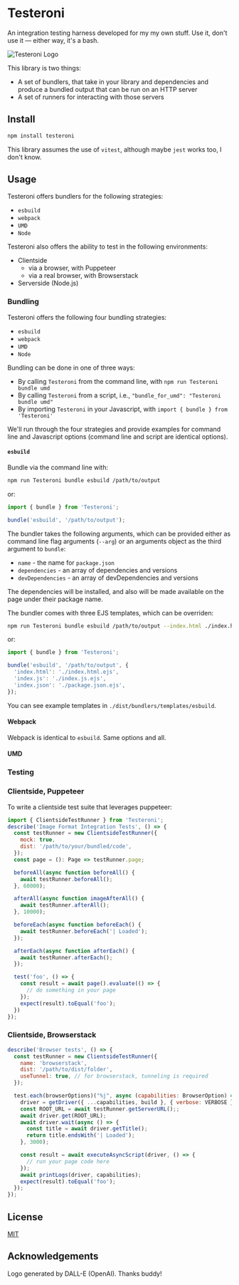 # Testeroni

An integration testing harness developed for my my own stuff. Use it, don't use it &mdash; either way, it's a bash.

![Testeroni Logo](./assets/testeroni.webp)

This library is two things:

- A set of bundlers, that take in your library and dependencies and produce a bundled output that can be run on an HTTP server
- A set of runners for interacting with those servers

## Install

```bash
npm install testeroni
```

This library assumes the use of `vitest`, although maybe `jest` works too, I don't know.

## Usage

Testeroni offers bundlers for the following strategies:

- `esbuild`
- `webpack`
- `UMD`
- `Node`

Testeroni also offers the ability to test in the following environments:

- Clientside
  - via a browser, with Puppeteer
  - via a real browser, with Browserstack
- Serverside (Node.js)

### Bundling

Testeroni offers the following four bundling strategies:

- `esbuild`
- `webpack`
- `UMD`
- `Node`

Bundling can be done in one of three ways:

- By calling `Testeroni` from the command line, with `npm run Testeroni bundle umd`
- By calling `Testeroni` from a script, i.e., `"bundle_for_umd": "Testeroni bundle umd"`
- By importing `Testeroni` in your Javascript, with `import { bundle } from 'Testeroni'`

We'll run through the four strategies and provide examples for command line and Javascript options (command line and script are identical options).

#### `esbuild`

Bundle via the command line with:

```bash
npm run Testeroni bundle esbuild /path/to/output
```

or:

```javascript
import { bundle } from 'Testeroni';

bundle('esbuild', '/path/to/output');
```

The bundler takes the following arguments, which can be provided either as command line flag arguments (`--arg`) or an arguments object as the third argument to `bundle`:

- `name` - the name for `package.json`
- `dependencies` - an array of dependencies and versions
- `devDependencies` - an array of devDependencies and versions

The dependencies will be installed, and also will be made available on the page under their package name.

The bundler comes with three EJS templates, which can be overriden:

```bash
npm run Testeroni bundle esbuild /path/to/output --index.html ./index.html.ejs --index.js ./index.js.ejs --package.json ./package.json.ejs
```

or:

```javascript
import { bundle } from 'Testeroni';

bundle('esbuild', '/path/to/output', {
  'index.html': './index.html.ejs',
  'index.js': './index.js.ejs',
  'index.json': './package.json.ejs',
});
```

You can see example templates in `./dist/bundlers/templates/esbuild`.

#### Webpack

Webpack is identical to `esbuild`. Same options and all.

#### UMD

### Testing

### Clientside, Puppeteer

To write a clientside test suite that leverages puppeteer:

```javascript
import { ClientsideTestRunner } from 'Testeroni';
describe('Image Format Integration Tests', () => {
  const testRunner = new ClientsideTestRunner({
    mock: true,
    dist: '/path/to/your/bundled/code',
  });
  const page = (): Page => testRunner.page;

  beforeAll(async function beforeAll() {
    await testRunner.beforeAll();
  }, 60000);

  afterAll(async function imageAfterAll() {
    await testRunner.afterAll();
  }, 10000);

  beforeEach(async function beforeEach() {
    await testRunner.beforeEach('| Loaded');
  });

  afterEach(async function afterEach() {
    await testRunner.afterEach();
  });

  test('foo', () => {
    const result = await page().evaluate(() => {
      // do something in your page
    });
    expect(result).toEqual('foo');
  })
});
```

### Clientside, Browserstack

```javascript
describe('Browser tests', () => {
  const testRunner = new ClientsideTestRunner({
    name: 'browserstack',
    dist: '/path/to/dist/folder',
    useTunnel: true, // for browserstack, tunneling is required
  });

  test.each(browserOptions)("%j", async (capabilities: BrowserOption) => {
    driver = getDriver({ ...capabilities, build }, { verbose: VERBOSE });
    const ROOT_URL = await testRunner.getServerURL();;
    await driver.get(ROOT_URL);
    await driver.wait(async () => {
      const title = await driver.getTitle();
      return title.endsWith('| Loaded');
    }, 3000);

    const result = await executeAsyncScript(driver, () => {
      // run your page code here
    });
    await printLogs(driver, capabilities);
    expect(result).toEqual('foo');
  });
});
```

## License

[MIT](LICENSE)

## Acknowledgements

Logo generated by DALL-E (OpenAI). Thanks buddy!
